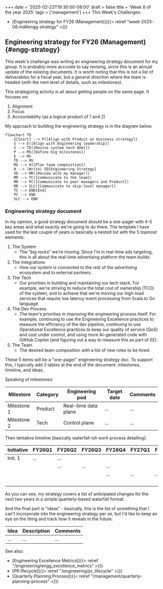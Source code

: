 +++
date = '2025-02-23T19:30:00-08:00'
draft = false
title = 'Week 8 of the year 2025'
tags = ['management']
+++
This Week's Challenges: 
- [Engineering strategy for FY26 (Management)]({{< relref "week-2025-08.md#engg-strategy" >}})
<!--more-->

## Engineering strategy for FY26 (Management) {#engg-strategy}

This week's challenge was writing an engineering strategy document for my group. It is probably more accurate to say revising, since this is an annual update of the existing documents. It is worth noting that this is not a list of deliverables for a fiscal year, but a general direction where the team is headed (with the next level of details, such as milestones).

This strategizing activity is all about getting people on the same page. It focuses on:

1. Alignment
2. Focus
3. Accountability (as a logical product of 1 and 2)

My approach to building the engineering strategy is in the diagram below.

```mermaid
flowchart TD
    S[Start] --> P([Align with Product on business strategy])
    S --> E([Align with Engineering leadership])
    S --> TD([Revise system tech debt])
    P --> MS([Define big milestones])
    E --> MS
    TD --> MS
    MS --> H([Plan team composition])
    H --> |Write| SD[Engineering Strategy]
    SD --> MR([Review with my manager])
    MR --> TC([Communicate to the team])
    MR --> PC([Communicate to peer managers and Product])
    MR --> SLC([Communicate to skip-level manager])
    TC --> END[End]
    PC --> END
    SLC --> END
```

### Engineering strategy document

In my opinion, a good strategy document should be a one-pager with 4-5 key areas and what exactly we're going to do there. The template I have used for the last couple of years is basically a nested list with the 5 topmost elements:

1. The System
    - The "big rocks" we're moving. Since I'm in real-time ads targeting, this is all about the real-time advertising platform the team builds.
2. The Integrations
    - How our system is connected to the rest of the advertising ecosystem and to external partners.
3. The Tech
    - Our priorities in building and maintaining our tech stack. For example, we're striving to reduce the total cost of ownership (TCO) of the system, and to achieve that we're moving our high-load services that require low latency event processing from Scala to Go language.
4. The Dev Process
    - The team's priorities in improving the engineering process itself. For example, continuing to use the Engineering Excellence practices to measure the efficiency of the dev pipeline, continuing to use Operational Excellence practices to keep our quality of service (QoS) and cost under control, and using more AI-generated code with GitHub Copilot (and figuring out a way to measure this as part of EE).
5. The Team
    - The desired team composition with a list of new roles to be hired.

These 5 items will be a "one-pager" engineering strategy doc. To support this, I typically add 3 tables at the end of the document: milestones, timeline, and ideas.

Speaking of milestones:

|Milestore  |Category|Engineering pod     |Target date|Comments|
|-----------|--------|--------------------|-----------|--------|
|Milestone 1|Product |Real-time data plane|...        |...     |
|Milestone 2|Tech    |Control plane       |...        |...     |

Then tentative timeline (basically waterfall-ish work process detailing):

|Initiative|FY26Q1|FY26Q2|FY26Q3|FY26Q4|FY27Q1|FY27Q2|FY27Q3|FY27Q4|FY28Q1|
|----------|------|------|------|------|------|------|------|------|------|
|Init. 1   |...   |...   |      |      |      |      |      |      |      |
|          |      |...   |...   |...   |      |      |      |      |      |
|          |      |      |      |...   |...   |...   |...   |      |      |
|          |      |      |      |      |      |      |...   |...   |...   |

As you can see, my strategy covers a list of anticipated changes for the next two years in a simple quarterly-based waterfall format.

And the final part is "ideas" - basically, this is the list of something that I can't incorporate into the engineering strategy per se, but I'd like to keep an eye on the thing and track how it reveals in the future.

|Idea|Description|Comments|
|----|-----------|--------|
|... |...        |...     |

See also:
- [Engineering Excellence Metrics]({{< relref "/engineering/engg_excellence_metrics" >}})
- [PR lifecycle]({{< relref "/engineering/pr_lifecycle" >}})
- [Quarterly Planning Process]({{< relref "/management/quarterly-planning-process" >}})